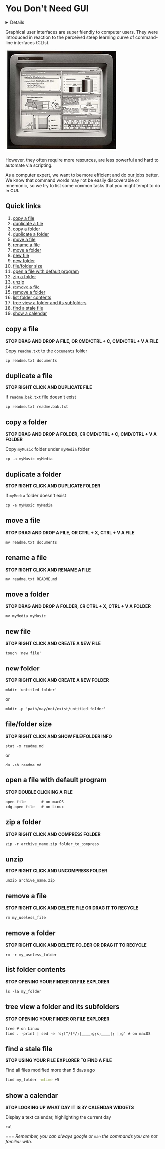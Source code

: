 # You Don't Need GUI

<details>
It's for noobs :)
</details>

Graphical user interfaces are super friendly to computer users. They were introduced in reaction to the perceived steep learning curve of command-line interfaces (CLIs).

![Xerox Star 8010 workstations](./Xerox_Star_8010_workstations.jpg)

However, they often require more resources, are less powerful and hard to automate via scripting.

As a computer expert, we want to be more efficient and do our jobs better. We know that command words may not be easily discoverable or mnemonic, so we try to list some common tasks that you might tempt to do in GUI.

## Quick links

1. [copy a file](#copyfile)
1. [duplicate a file](#duplicatefile)
1. [copy a folder](#copyfolder)
1. [duplicate a folder](#duplicatefolder)
1. [move a file](#movefile)
1. [rename a file](#renamefile)
1. [move a folder](#movefolder)
1. [new file](#newfile)
1. [new folder](#newfolder)
1. [file/folder size](#filesize)
1. [open a file with default program](#opendefault)
1. [zip a folder](#zipfolder)
1. [unzip](#unzip)
1. [remove a file](#removefile)
1. [remove a folder](#removefolder)
1. [list folder contents](#listfolder)
1. [tree view a folder and its subfolders](#treeview)
1. [find a stale file](#findfile)
1. [show a calendar](#showcal)


## <a id="copyfile"></a>copy a file

**STOP DRAG AND DROP A FILE, OR CMD/CTRL + C, CMD/CTRL + V A FILE**

Copy `readme.txt` to the `documents` folder

```
cp readme.txt documents
```

## <a id="duplicatefile"></a>duplicate a file

**STOP RIGHT CLICK AND DUPLICATE FILE**

If `readme.bak.txt` file doesn't exist

```
cp readme.txt readme.bak.txt
```

## <a id="copyfolder"></a>copy a folder

**STOP DRAG AND DROP A FOLDER, OR CMD/CTRL + C, CMD/CTRL + V A FOLDER**

Copy `myMusic` folder under `myMedia` folder

```
cp -a myMusic myMedia
```

## <a id="duplicatefolder"></a>duplicate a folder

**STOP RIGHT CLICK AND DUPLICATE FOLDER**

If `myMedia` folder doesn't exist

```
cp -a myMusic myMedia
```

## <a id="movefile"></a>move a file

**STOP DRAG AND DROP A FILE, OR CTRL + X, CTRL + V A FILE**

```
mv readme.txt documents
```

## <a id="renamefile"></a>rename a file

**STOP RIGHT CLICK AND RENAME A FILE**

```
mv readme.txt README.md
```

## <a id="movefolder"></a>move a folder

**STOP DRAG AND DROP A FOLDER, OR CTRL + X, CTRL + V A FOLDER**

```
mv myMedia myMusic
```

## <a id="newfile"></a>new file

**STOP RIGHT CLICK AND CREATE A NEW FILE**

```
touch 'new file'
```

## <a id="newfolder"></a>new folder

**STOP RIGHT CLICK AND CREATE A NEW FOLDER**

```
mkdir 'untitled folder'
```

or

```
mkdir -p 'path/may/not/exist/untitled folder'
```

## <a id="filesize"></a>file/folder size

**STOP RIGHT CLICK AND SHOW FILE/FOLDER INFO**

```
stat -x readme.md
```

or

```
du -sh readme.md
```

## <a id="opendefault"></a>open a file with default program

**STOP DOUBLE CLICKING A FILE**

```
open file       # on macOS
xdg-open file   # on Linux
```

## <a id="zipfolder"></a>zip a folder

**STOP RIGHT CLICK AND COMPRESS FOLDER**

```
zip -r archive_name.zip folder_to_compress
```

## <a id="unzip"></a>unzip

**STOP RIGHT CLICK AND UNCOMPRESS FOLDER**

```
unzip archive_name.zip
```

## <a id="removefile"></a>remove a file

**STOP RIGHT CLICK AND DELETE FILE OR DRAG IT TO RECYCLE**

```
rm my_useless_file
```

## <a id="removefolder"></a>remove a folder

**STOP RIGHT CLICK AND DELETE FOLDER OR DRAG IT TO RECYCLE**

```
rm -r my_useless_folder
```

## <a id="listfolder"></a>list folder contents

**STOP OPENING YOUR FINDER OR FILE EXPLORER**

```
ls -la my_folder
```
## <a id="treeview"></a>tree view a folder and its subfolders

**STOP OPENING YOUR FINDER OR FILE EXPLORER**

```
tree # on Linux
find . -print | sed -e 's;[^/]*/;|____;g;s;____|; |;g' # on macOS
```
## <a id="findfile"></a>find a stale file

**STOP USING YOUR FILE EXPLORER TO FIND A FILE**

Find all files modified more than 5 days ago

```bash
find my_folder -mtime +5
```

## <a id="showcal"></a>show a calendar

**STOP LOOKING UP WHAT DAY IT IS BY CALENDAR WIDGETS**

Display a text calendar, highlighting the current day

```
cal
```

===
_Remember, you can always google or `man` the commands you are not familiar with._
